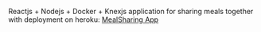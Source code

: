 Reactjs + Nodejs + Docker + Knexjs application for sharing meals together with deployment on heroku:
[MealSharing App](https://meal-sharing-by-veronica.herokuapp.com/)
    
